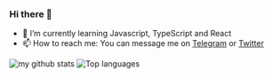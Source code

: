 ### Hi there 👋

- 🌱 I’m currently learning Javascript, TypeScript and React
- 📫 How to reach me: You can message me on [Telegram](https://t.me/alinpr18) or [Twitter](https://twitter.com/alinpr18)

![my github stats](https://github-readme-stats.vercel.app/api?username=alinpr18&custom_title=Stats&show_icons=true&theme=tokyonight&include_all_commits=true&count_private=true&hide_border=true)
![Top languages](https://github-readme-stats.vercel.app/api/top-langs/?username=alinpr18&theme=tokyonight&layout=compact&hide_border=true)
